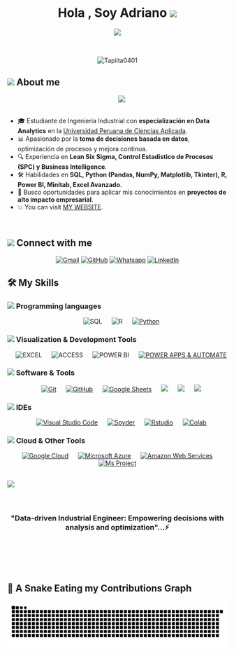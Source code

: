 <h1 align="center"><b>Hola , Soy Adriano </b><img src="https://media.giphy.com/media/hvRJCLFzcasrR4ia7z/giphy.gif" width="35"></h1>
<!--  -->
<p align="center">
  <a href="https://github.com/DenverCoder1/readme-typing-svg"><img src="https://readme-typing-svg.herokuapp.com?font=Time+New+Roman&color=cyan&size=25&center=true&vCenter=true&width=600&height=100&lines=Always+developing+my+skills..&hearts;++;Data-Driven+Industrial-Engineer,;Industrial+Engineering+Student,;Data+Analytics,;Active+Learner/Researcher,;Love+to+learn+new+stuffs..<3"></a>
</p>

<br>

<p align="center"> 
	<img src="https://komarev.com/ghpvc/?username=Tapiita0401&label=Profile%20views&color=0047AB&style=plastic?" alt="Tapiita0401" height=25px, width=160px/> 

</p>

	
## <picture><img src = "https://github.com/7oSkaaa/7oSkaaa/blob/main/Images/about_me.gif?raw=true" width = 50px></picture> About me

<picture> <img align="right" src="https://github.com/7oSkaaa/7oSkaaa/blob/main/Images/Right_Side.gif?raw=true" width = 250px></picture>

<br><br>

- 🎓 Estudiante de Ingenieria Industrial con **especialización en Data Analytics** en la [Universidad Peruana de Ciencias Aplicada](https://www.upc.edu.pe/).
- 📊 Apasionado por la **toma de decisiones basada en datos**, optimización de procesos y mejora continua.  
- 🔍 Experiencia en **Lean Six Sigma, Control Estadístico de Procesos (SPC) y Business Intelligence**.  
- 🛠️ Habilidades en **SQL, Python (Pandas, NumPy, Matplotlib, Tkinter), R, Power BI, Minitab, Excel Avanzado**.  
- 🚀 Busco oportunidades para aplicar mis conocimientos en **proyectos de alto impacto empresarial**. 
- :boom: You can visit [MY WEBSITE](https://www.linkedin.com/in/adriano-tapia-7b8bba216/).
<br>

## <picture> <img src="https://github.com/7oSkaaa/7oSkaaa/blob/main/Images/Connect-with-me.gif?raw=true" width="100px"> </picture> Connect with me
<p align="center">
	<a href="mailto:adrianotapiaalarcon0401@gmail.com"><img img src="https://img.shields.io/badge/Gmail-%23EA4335.svg?style=plastic&logo=Gmail&logoColor=white" alt="Gmail"/></a>
	<a href="https://github.com/Tapiita0401"><img src="https://img.shields.io/badge/Github-%23181717.svg?style=plastic&logo=Github&logoColor=white" alt="GitHub"/></a>
	<a href="https://wa.me/51949009119"><img src="https://img.shields.io/badge/Whatsapp-%2325D366.svg?style=plastic&logo=Whatsapp&logoColor=white" alt="Whatsapp"/></a>
	<a href="https://www.linkedin.com/in/adriano-tapia-7b8bba216/"><img src="https://img.shields.io/badge/Linkedin-%230A66C2.svg?style=plastic&logo=Linkedin&logoColor=white" alt="LinkedIn"/></a>

</p>

## 🛠️ My Skills

### <picture> <img src = "https://github.com/7oSkaaa/7oSkaaa/blob/main/Images/Programming_Languages.gif?raw=true" width = 50px>  </picture> Programming languages

<p align="center"> 
  &emsp; 
  <img alt="SQL" src="https://img.shields.io/badge/SQL%20-%232370ED.svg?style=plastic&logo=postgresql&logoColor=white">
</a>
&emsp;
  <img alt="R" src="https://img.shields.io/badge/R%20-%2300599C.svg?style=plastic&logo=r&logoColor=white">
</a>
&emsp;
<a href="https://www.python.org" target="_blank">
  <img alt="Python" src="https://img.shields.io/badge/Python%20-%2314354C.svg?style=plastic&logo=python&logoColor=white">
</a>
</p>

### <picture> <img src = "https://github.com/7oSkaaa/7oSkaaa/blob/main/Images/Front_End.gif?raw=true" width = 50px>  </picture> Visualization & Development Tools
<p align="center"> 
&emsp; 
   <img alt="EXCEL" src="https://img.shields.io/badge/Microsoft%20Excel%20-%2334A853.svg?style=plastic&logo=microsoft%20excel&logoColor=white">
  </a>   
&emsp;
   <img alt="ACCESS" src="https://img.shields.io/badge/Microsoft%20Access%20-%23E34F26.svg?style=plastic&logo=Microsoft%20Access&logoColor=white">
  </a> 
&emsp;
   <img alt="POWER BI" src="https://img.shields.io/badge/Power%20Bi-%23F7DF1E.svg?style=plastic&logo=Power%20Bi&logoColor=black">
  </a>
&emsp;
  <a href="https://www.w3schools.com/css/" target="_blank"> <img alt="POWER APPS & AUTOMATE" src="https://img.shields.io/badge/Power%20Apps%20&%20Automate-%232C2255.svg?&style=plastic&logo=PowerApps&Automate%20&logoColor=white">
  </a>
</p>

 ### <picture> <img src = "https://github.com/7oSkaaa/7oSkaaa/blob/main/Images/Software_Tools.gif?raw=true" width = 50px>  </picture> Software & Tools
 
<p align="center">
  &emsp;
    <a href="#"><img alt="Git" src="https://img.shields.io/badge/Git%20-%23F05033.svg?style=plastic&logo=git&logoColor=white"></a>
  &emsp;
    <a href="#"><img alt="GitHub" src="https://img.shields.io/badge/Github-%23181717.svg?style=plastic&logo=github&logoColor=white"></a>
  &emsp;
    <a href="#"><img alt="Google Sheets" src="https://img.shields.io/badge/Google%20Sheets%20-%2334A853.svg?style=plastic&logo=google%20sheets&logoColor=white"></a>
  &emsp;
    <a href="#"><img src="https://img.shields.io/badge/Django-%23092E20.svg?&style=plastic&logo=django&logoColor=white" /></a>
&emsp;
    <a href="#"><img src="https://img.shields.io/badge/Mysql-%234479A1.svg?&style=plastic&logo=mysql&logoColor=white"/></a>
&emsp;
    <a href="#"><img src="https://img.shields.io/badge/Oracle-%23E34F26.svg?&style=plastic&logo=oracle&logoColor=white"/></a>
</p>

 ### <picture> <img src = "https://github.com/7oSkaaa/7oSkaaa/blob/main/Images/IDEs.gif?raw=true" width = 50px>  </picture> IDEs
 
<p align="center">
  &emsp;
    <a href="#"><img alt="Visual Studio Code" src="https://img.shields.io/badge/Visual%20Studio%20Code-0078d7.svg?style=plastic&logo=visual-studio-code&logoColor=white"></a>
  &emsp;
    <a href="#"><img alt="Spyder" src="https://img.shields.io/badge/Spyder-%23000000.svg?style=plastic&logo=spyder&logoColor=white" /></a>
  &emsp;
    <a href="#"><img alt="Rstudio" src="https://img.shields.io/badge/Rstudio-%2366595C.svg?&style=plastic&logo=Rstudio&logoColor=white" /></a>
  &emsp;
    <a href="#"><img alt="Colab" src="https://img.shields.io/badge/Colab%20-%23FFA116.svg?&style=plastic&logo=colab%20&logoColor=white" /></a>
</p>

 ### <picture> <img src = "https://github.com/7oSkaaa/7oSkaaa/blob/main/Images/CP_PS.gif?raw=true" width = 50px>  </picture> Cloud & Other Tools
 
<p align="center">
  &emsp;
    <a href="#"><img alt = "Google Cloud" src="https://img.shields.io/badge/Google%20Cloud-%232370ED.svg?style=plastic&logo=google&cloudlogoColor=blue" /></a>	
  &emsp;
    <a href="#"><img alt = "Microsoft Azure" src="https://img.shields.io/badge/Microsoft%20Azure-%231F8ACB.svg?style=plastic&logo=azure&logoColor=black" /></a>
  &emsp;
    <a href="#"><img alt = "Amazon Web Services" src="https://img.shields.io/badge/Amazon%20Web%20Services-%234479A1.svg?style=plastic&logo=amazon&web&serviceslogoColor=white" /></a>
  &emsp;
    <a href="#"><img alt = "Ms Project" src="https://img.shields.io/badge/Ms%20Project-%2334A853.svg?style=plastic&logo=ms&projectlogoColor=white" /></a>

</p>

<br>
<img src="https://user-images.githubusercontent.com/73097560/115834477-dbab4500-a447-11eb-908a-139a6edaec5c.gif">
<br>
<br>
<br>

<div align='center'>


### **"Data-driven Industrial Engineer: Empowering decisions with analysis and optimization"...⚡**</b>



<br>

  </p>
</div>
</details>

</br></br>

	
## 🐍 A Snake Eating my Contributions Graph
	
<p align = "center">
	<img src = "https://github.com/Tapiita0401/Tapiita0401/blob/main/github_user_contribution.svg" alt = "Snake Game"/>
</p>
